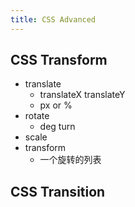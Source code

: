 ```yaml
---
title: CSS Advanced
---
```


## CSS Transform

- translate
  - translateX translateY
  - px or %
- rotate
  - deg turn
- scale
- transform
  - 一个旋转的列表

## CSS Transition


